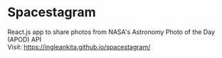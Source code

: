 # Spacestagram

React.js app to share photos from NASA's Astronomy Photo of the Day (APOD) API <br>
Visit: https://ingleankita.github.io/spacestagram/

